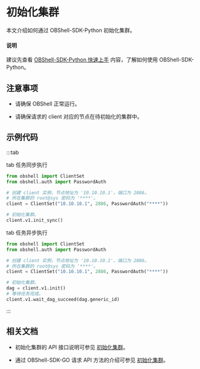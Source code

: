 # 初始化集群

本文介绍如何通过 OBShell-SDK-Python 初始化集群。

<main id="notice" type='explain'>
  <h4>说明</h4>
  <p>建议先查看 <a href='100.quickstart-of-python.md'>OBShell-SDK-Python 快速上手</a> 内容，了解如何使用 OBShell-SDK-Python。</p>
</main>

## 注意事项

* 请确保 OBShell 正常运行。

* 请确保请求的 client 对应的节点在待初始化的集群中。

## 示例代码

:::tab

tab 任务同步执行

```python
from obshell import ClientSet
from obshell.auth import PasswordAuth

# 创建 client 实例，节点地址为 '10.10.10.1'，端口为 2886。
# 所在集群的 root@sys 密码为 '****'。
client = ClientSet("10.10.10.1", 2886, PasswordAuth("****"))

# 初始化集群。
client.v1.init_sync()
```

tab 任务异步执行

```python
from obshell import ClientSet
from obshell.auth import PasswordAuth

# 创建 client 实例，节点地址为 '10.10.10.1'，端口为 2886。
# 所在集群的 root@sys 密码为 '****'。
client = ClientSet("10.10.10.1", 2886, PasswordAuth("****"))

# 初始化集群。
dag = client.v1.init()
# 等待任务完成。
client.v1.wait_dag_succeed(dag.generic_id)
```

:::

## 相关文档

* 初始化集群的 API 接口说明可参见 [初始化集群](../../400.obshell-api-reference/600.init-cluster.md)。

* 通过 OBShell-SDK-GO 请求 API 方法的介绍可参见 [初始化集群](../200.go/600.init-cluster-of-go.md)。
